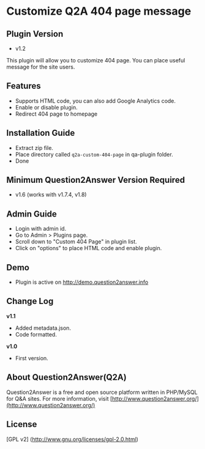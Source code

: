Customize Q2A 404 page message
==============================

Plugin Version
--------------
- v1.2

This plugin will allow you to customize 404 page. You can place useful message for the site users. 

Features
--------
- Supports HTML code, you can also add Google Analytics code.
- Enable or disable plugin.
- Redirect 404 page to homepage

Installation Guide
------------------
- Extract zip file.
- Place directory called `q2a-custom-404-page` in qa-plugin folder.
- Done

Minimum Question2Answer Version Required
----------------------------------------
- v1.6 (works with v1.7.4, v1.8)

Admin Guide
-----------
- Login with admin id.
- Go to Admin > Plugins page.
- Scroll down to "Custom 404 Page" in plugin list.
- Click on "options" to place HTML code and enable plugin.

Demo
----
- Plugin is active on http://demo.question2answer.info

Change Log
----------
**v1.1**
* Added metadata.json.
* Code formatted.

**v1.0**
* First version.

About Question2Answer(Q2A)
---------------------
Question2Answer is a free and open source platform written in PHP/MySQL for Q&A sites. For more information, visit [http://www.question2answer.org/](http://www.question2answer.org/)

License
-------
[GPL v2] (http://www.gnu.org/licenses/gpl-2.0.html)

